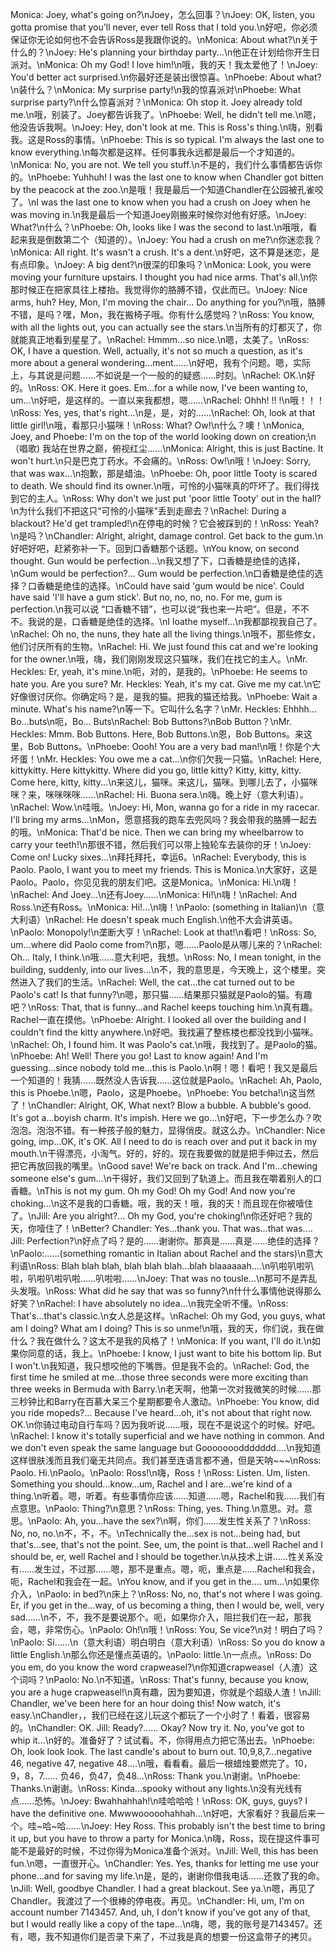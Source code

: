 Monica: Joey, what's going on?\nJoey，怎么回事？\nJoey: OK, listen, you gotta promise that you'll never, ever tell Ross that I told you.\n好吧，你必须保证你无论如何也不会告诉Ross是我跟你说的。\nMonica: About what?\n关于什么的？\nJoey: He's planning your birthday party...\n他正在计划给你开生日派对。\nMonica: Oh my God! I love him!\n哦，我的天！我太爱他了！\nJoey: You'd better act surprised.\n你最好还是装出很惊喜。\nPhoebe: About what?\n装什么？\nMonica: My surprise party!\n我的惊喜派对\nPhoebe: What surprise party?\n什么惊喜派对？\nMonica: Oh stop it. Joey already told me.\n哦，别装了。Joey都告诉我了。\nPhoebe: Well, he didn't tell me.\n嗯，他没告诉我啊。\nJoey: Hey, don't look at me. This is Ross's thing.\n嗨，别看我。这是Ross的事情。\nPhoebe: This is so typical. I'm always the last one to know everything.\n每次都是这样。任何事我永远都是最后一个才知道的。\nMonica: No, you are not. We tell you stuff.\n不是的，我们什么事情都告诉你的。\nPhoebe: Yuhhuh! I was the last one to know when Chandler got bitten by the peacock at the zoo.\n是哦！我是最后一个知道Chandler在公园被孔雀咬了。\nI was the last one to know when you had a crush on Joey when he was moving in.\n我是最后一个知道Joey刚搬来时候你对他有好感。\nJoey: What?\n什么？\nPhoebe: Oh, looks like I was the second to last.\n哦哦，看起来我是倒数第二个（知道的）。\nJoey: You had a crush on me?\n你迷恋我？\nMonica: All right. It's wasn't a crush. It's a dent.\n好吧，这不算是迷恋，是有点印象。\nJoey: A big dent?\n很深的印象吗？\nMonica: Look, you were moving your furniture upstairs. I thought you had nice arms. That's all.\n你那时候正在把家具往上楼抬。我觉得你的胳膊不错，仅此而已。\nJoey: Nice arms, huh? Hey, Mon, I'm moving the chair... Do anything for you?\n哦，胳膊不错，是吗？嘿，Mon，我在搬椅子哦。你有什么感觉吗？\nRoss: You know, with all the lights out, you can actually see the stars.\n当所有的灯都灭了，你就能真正地看到星星了。\nRachel: Hmmm...so nice.\n嗯，太美了。\nRoss: OK, I have a question. Well, actually, it's not so much a question, as it's more about a general wondering...ment......\n好吧，我有个问题。嗯，实际上，与其说是问题……不如说是一个一般的的疑惑……时刻。\nRachel: OK.\n好的。\nRoss: OK. Here it goes. Em...for a while now, I've been wanting to, um...\n好吧，是这样的。一直以来我都想，嗯……\nRachel: Ohhh! !! !\n哦！！！\nRoss: Yes, yes, that's right...\n是，是，对的……\nRachel: Oh, look at that little girl!\n哦，看那只小猫咪！\nRoss: What? Ow!\n什么？噢！\nMonica, Joey, and Phoebe: I'm on the top of the world looking down on creation;\n（唱歌) 我站在世界之巅，俯视红尘......\nMonica: Alright, this is just Bactine. It won't hurt.\n只是巴克丁药水。不会痛的。\nRoss: Ow!\n哦！\nJoey: Sorry, that was wax...\n抱歉，那是蜡油。\nPhoebe: Oh, poor little Tooty is scared to death. We should find its owner.\n哦，可怜的小猫咪真的吓坏了。我们得找到它的主人。\nRoss: Why don't we just put 'poor little Tooty' out in the hall?\n为什么我们不把这只“可怜的小猫咪”丢到走廊去？\nRachel: During a blackout? He'd get trampled!\n在停电的时候？它会被踩到的！\nRoss: Yeah?\n是吗？\nChandler: Alright, alright, damage control. Get back to the gum.\n好吧好吧，赶紧弥补一下。回到口香糖那个话题。\nYou know, on second thought. Gun would be perfection...\n我又想了下，口香糖是绝佳的选择，\nGum would be perfection?... Gum would be perfection.\n口香糖是绝佳的选择？口香糖是绝佳的选择。\nCould have said 'gum would be nice'. Could have said 'I'll have a gum stick'. But no, no, no, no. For me, gum is perfection.\n我可以说 “口香糖不错”，也可以说“我也来一片吧“。但是，不不不。我说的是，口香糖是绝佳的选择。\nI loathe myself...\n我都鄙视我自己了。\nRachel: Oh no, the nuns, they hate all the living things.\n哦不，那些修女，他们讨厌所有的生物。\nRachel: Hi. We just found this cat and we're looking for the owner.\n哦，嗨，我们刚刚发现这只猫咪，我们在找它的主人。\nMr. Heckles: Er, yeah, it's mine.\n呃，对的，是我的。\nPhoebe: He seems to hate you. Are you sure? Mr. Heckles: Yeah, it's my cat. Give me my cat.\n它好像很讨厌你。你确定吗？是，是我的猫。把我的猫还给我。\nPhoebe: Wait a minute. What's his name?\n等一下。它叫什么名字？\nMr. Heckles: Ehhhh... Bo...buts\n呃，Bo... Buts\nRachel: Bob Buttons?\nBob Button？\nMr. Heckles: Mmm. Bob Buttons. Here, Bob Buttons.\n恩，Bob Buttons。来这里，Bob Buttons。\nPhoebe: Oooh! You are a very bad man!\n哦！你是个大坏蛋！\nMr. Heckles: You owe me a cat...\n你们欠我一只猫。\nRachel: Here, kittykitty. Here kittykitty. Where did you go, little kitty? Kitty, kitty, kitty. Come here, kitty, kitty...\n来这儿，猫咪。来这儿，猫咪。到哪儿去了，小猫咪咪？来，咪咪咪咪……\nRachel: Hi. Buona sera.\n嗨。晚上好（意大利语）。\nRachel: Wow.\n哇哦。\nJoey: Hi, Mon, wanna go for a ride in my racecar. I'll bring my arms...\nMon，愿意搭我的跑车去兜风吗？我会带我的胳膊一起去的哦。\nMonica: That'd be nice. Then we can bring my wheelbarrow to carry your teeth!\n那很不错，然后我们可以带上独轮车去装你的牙！\nJoey: Come on! Lucky sixes...\n拜托拜托，幸运6。\nRachel: Everybody, this is Paolo. Paolo, I want you to meet my friends. This is Monica.\n大家好，这是Paolo。Paolo，你见见我的朋友们吧。这是Monica。\nMonica: Hi.\n嗨！\nRachel: And Joey...\n还有Joey……\nMonica: Hi!\n嗨！\nRachel: And Ross.\n还有Ross。\nMonica: Hi!...\n嗨！\nPaolo: (something in Italian)\n（意大利语）\nRachel: He doesn't speak much English.\n他不大会讲英语。\nPaolo: Monopoly!\n垄断大亨！\nRachel: Look at that!\n看吧！\nRoss: So, um...where did Paolo come from?\n那，嗯……Paolo是从哪儿来的？\nRachel: Oh... Italy, I think.\n哦……意大利吧，我想。\nRoss: No, I mean tonight, in the building, suddenly, into our lives...\n不，我的意思是，今天晚上，这个楼里。突然进入了我们的生活。\nRachel: Well, the cat...the cat turned out to be Paolo's cat! Is that funny?\n嗯，那只猫……结果那只猫就是Paolo的猫。有趣吧？\nRoss: That, that is funny...and Rachel keeps touching him.\n真有趣。Rachel一直在摸他。\nPhoebe: Alright. I looked all over the building and I couldn't find the kitty anywhere.\n好吧。我找遍了整栋楼也都没找到小猫咪。\nRachel: Oh, I found him. It was Paolo's cat.\n哦，我找到了。是Paolo的猫。\nPhoebe: Ah! Well! There you go! Last to know again! And I'm guessing...since nobody told me...this is Paolo.\n啊！嗯！看吧！我又是最后一个知道的！我猜……既然没人告诉我……这位就是Paolo。\nRachel: Ah, Paolo, this is Phoebe.\n嗯，Paolo，这是Phoebe。\nPhoebe: You betcha!\n这当然了！\nChandler: Alright, OK, What next? Blow a bubble. A bubble's good. It's got a...boyish charm. It's impish. Here we go...\n好吧，下一步怎么办？吹泡泡。泡泡不错。有一种孩子般的魅力，显得俏皮。就这么办。\nChandler: Nice going, imp...OK, it's OK. All I need to do is reach over and put it back in my mouth.\n干得漂亮，小淘气。好的，好的。现在我要做的就是把手伸过去，然后把它再放回我的嘴里。\nGood save! We're back on track. And I'm...chewing someone else's gum...\n干得好，我们又回到了轨道上。而且我在嚼着别人的口香糖。\nThis is not my gum. Oh my God! Oh my God! And now you're choking...\n这不是我的口香糖。哦，我的天！哦，我的天！而且现在你被噎住了。\nJill: Are you alright?... Oh my God, you're choking!\n你还好吧？我的天，你噎住了！\nBetter? Chandler: Yes...thank you. That was...that was.... Jill: Perfection?\n好点了吗？是的……谢谢你。那真是……真是……绝佳的选择？\nPaolo:......(something romantic in Italian about Rachel and the stars)\n意大利语\nRoss: Blah blah blah, blah blah blah...blah blaaaaaah....\n叭啦叭啦叭啦，叭啦叭啦叭啦……叭啦啦……\nJoey: That was no tousle...\n那可不是弄乱头发哦。\nRoss: What did he say that was so funny?\n什什么事情他说得那么好笑？\nRachel: I have absolutely no idea...\n我完全听不懂。\nRoss: That's...that's classic.\n女人总是这样。\nRachel: Oh my God, you guys, what am I doing? What am I doing? This is so unme!\n哦，我的天，你们说，我在做什么？我在做什么？这太不是我的风格了！\nMonica: If you want, I'll do it.\n如果你同意的话，我上。\nPhoebe: I know, I just want to bite his bottom lip. But I won't.\n我知道，我只想咬他的下嘴唇。但是我不会的。\nRachel: God, the first time he smiled at me...those three seconds were more exciting than three weeks in Bermuda with Barry.\n老天啊，他第一次对我微笑的时候……那三秒钟比和Barry在百慕大呆三个星期都要令人激动。\nPhoebe: You know, did you ride mopeds?... Because I've heard...oh, it's not about that right now. OK.\n你骑过电动自行车吗？因为我听说……哦，现在不是说这个的时候。好吧。\nRachel: I know it's totally superficial and we have nothing in common. And we don't even speak the same language but Goooooooddddddd....\n我知道这样很肤浅而且我们毫无共同点。我们甚至连语言都不通，但是天呐~~~\nRoss: Paolo. Hi.\nPaolo。\nPaolo: Ross!\n嗨，Ross！\nRoss: Listen. Um, listen. Something you should...know...um, Rachel and I are...we're kind of a thing.\n听着。嗯，听着。有些事情你应该……知道……嗯，Rachel和我……我们有点意思。\nPaolo: Thing?\n意思？\nRoss: Thing, yes. Thing.\n意思。对。意思。\nPaolo: Ah, you...have the sex?\n啊，你们……发生性关系了？\nRoss: No, no, no.\n不，不，不。\nTechnically the...sex is not...being had, but that's...see, that's not the point. See, um, the point is that...well Rachel and I should be, er, well Rachel and I should be together.\n从技术上讲……性关系没有……发生过，不过那……嗯，那不是重点。嗯，呃，重点是……Rachel和我会，呃，Rachel和我会在一起。\nYou know, and if you get in the.... um...\n如果你介入，\nPaolo: in bed?\n床上？\nRoss: No, no, that's not where I was going. Er, if you get in the...way, of us becoming a thing, then I would be, well, very sad......\n不，不，我不是要说那个。呃，如果你介入，阻拦我们在一起，那我会，嗯，非常伤心。\nPaolo: Oh!\n哦！\nRoss: You, Se vice?\n对！明白了吗？\nPaolo: Si......\n（意大利语）明白明白（意大利语）\nRoss: So you do know a little English.\n那么你还是懂点英语的。\nPaolo: little.\n一点点。\nRoss: Do you em, do you know the word crapweasel?\n你知道crapweasel（人渣）这个词吗？\nPaolo: No.\n不知道。\nRoss: That's funny, because you know, you are a huge crapweasel!\n真有趣，因为要知道，你就是个超级人渣！\nJill: Chandler, we've been here for an hour doing this! Now watch, it's easy.\nChandler，，我们已经在这儿玩这个都玩了一个小时了！看着，很容易的。\nChandler: OK. Jill: Ready?...... Okay? Now try it. No, you've got to whip it...\n好的。准备好了？试试看。不，你得用点力把它荡出去。\nPhoebe: Oh, look look look. The last candle's about to burn out. 10,9,8,7...negative 46, negative 47, negative 48....\n哦，看看看。最后一根蜡烛要燃完了。10，9，8，7…… 负46，负47，负48…\nRoss: Thank you.\n谢谢。\nPhoebe: Thanks.\n谢谢。\nRoss: Kinda...spooky without any lights.\n没有光线有点……恐怖。\nJoey: Bwahhahhah!\n哇哈哈哈！\nRoss: OK, guys, guys? I have the definitive one. Mwwwooooohahhah...\n好吧，大家看好？我最后来一个。哇~哈~哈……\nJoey: Hey Ross. This probably isn't the best time to bring it up, but you have to throw a party for Monica.\n嗨，Ross，现在提这件事可能不是最好的时候，不过你得为Monica准备个派对。\nJill: Well, this has been fun.\n嗯，一直很开心。\nChandler: Yes. Yes, thanks for letting me use your phone...and for saving my life.\n是，是的，谢谢你借我电话……还救了我的命。\nJill: Well, goodbye Chandler. I had a great blackout. See ya.\n嗯，再见了Chandler。我渡过了一个很棒的停电夜。再见。\nChandler: Hi, um, I'm on account number 7143457. And, uh, I don't know if you've got any of that, but I would really like a copy of the tape...\n嗨，嗯，我的账号是7143457。还有，嗯，我不知道你们是否录下来了，不过我是真的想要一份这盒带子的拷贝。
        
